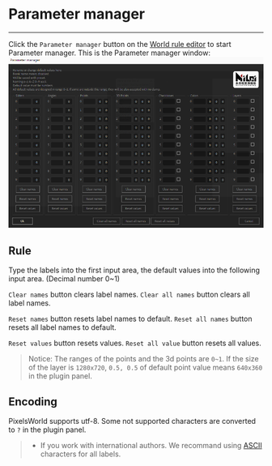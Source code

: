 # Parameter manager
-------
Click the `Parameter manager` button on the [World rule editor](ScriptWindow.md) to start Parameter manager. This is the Parameter manager window: 
![Parameter manager](PM_Review.png)


## Rule

Type the labels into the first input area, the default values into the following input area. (Decimal number 0~1)


`Clear names` button clears label names.
`Clear all names` button clears all label names. 

`Reset names` button resets label names to default.
`Reset all names` button resets all label names to default.

`Reset values` button resets values.
`Reset all value` button resets all values.

> Notice: The ranges of the points and the 3d points are `0~1`. If the size of the layer is `1280x720`, `0.5, 0.5` of default point value means `640x360` in the plugin panel. 

## Encoding

PixelsWorld supports utf-8. Some not supported characters are converted to `?` in the plugin panel. 

> - If you work with international authors. We recommand using <span style="color:rgb(255,0,0)">[ASCII](https://en.wikipedia.org/wiki/ASCII)</span> characters for all labels. 


<br>
<br>
<br>
<br>
<br>
<br>